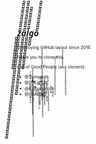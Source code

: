 # _͈̮͈̮͈̮͈̮͈̮͈̮͈̮͈̮͈̮z͈̮͈̮͈̮͈̮͈̮͈̮͈̮͈̮͈̮͈̮͈̮͈̮͈̮͈̮͈̮͈̮͈̮͈̮͈̮͈̮͈̮͈̮͈̮͈̮͈̮͈̮͈̮͈̮̆̎̆̎̆̎̆̎̆̎̆̎̆̎̆̎̆̎̆̎̆̎̆̎̆̎̆̎̆̎ă͈̮͈̮͈̮͈̮͈̮͈̮͈̮͈̮͈̮͈̮͈̮͈̮͈̮͈̮͈̮͈̮̎̆̎̆̎̆̎̆̎̆̎̆̎̆̎̆̎̆̎̆̎̆̎l͈̮͈̮͈̮͈̮͈̮͈̮͈̮͈̮͈̮̆̎̆̎̆̎̆̎̆̎̆̎g͈̮͈̮ŏ̎̆̎̆̎̆̎̆̎̆̎̆̎̆̎̆̎̆̎̆̎̆̎̆̎̆̎̆̎̆̎̆̎̆̎̆̎̆̎̆̎̆̎̆̎̆̎̆̎̆̎̆̎̆̎̆̎̆̎̆̎̆̎̆̎̆̎̆̎̆̎̆̎̆̎̆̎̆̎̆̎̆̎̆̎̆̎̆̎̆̎̆̎̆̎̆̎̆̎̆̎̆̎̆̎̆̎̆̎̆̎̆̎̆̎̆̎̆̎̆̎̆̎̆̎̆̎̆̎̆̎̆̎̆̎̆̎̆̎̆̎̆̎̆̎̆̎̆̎̆̎̆̎̆̎̆̎̆̎̆̎̆̎̆̎̆̎̆̎̆̎̆̎̆̎̆̎̆̎̆̎̆̎̆̎̆̎̆̎̆̎̆̎̆̎̆̎̆̎̆̎̆̎̆̎̆̎̆̎̆̎̆̎̆̎̆̎̆̎̆̎̆̎̆̎̆̎̆̎̆̎̆̎̆̎̆̎̆̎̆̎̆̎̆̎̆̎̆̎̆̎̆̎̆̎̆̎̆̎̆̎̆̎̆̎̆̎̆̎̆̎̆̎̆̎̆̎̆̎̆̎̆̎̆̎̆̎̆̎̆̎̆̎̆̎̆̎̆̎̆̎̆̎̆̎̆̎̆̎̆̎̆̎̆̎̆̎̆̎̆̎̆̎̆̎̆̎̆̎̆̎̆̎̆̎̆̎̆̎̆̎̆̎̆̎̆̎̆̎̆̎̆̎̆̎̆̎̆̎̆̎̆̎̆̎̆̎̆̎̆̎̆̎̆̎̆̎̆̎̆̎̆̎̆̎̆̎̆̎̆̎̆̎̆̎̆̎̆̎̆̎_
Destroying G͈̮͈̮͈̮͈̮͈̮͈̮͈̮͈̮͈̮͈̮͈̮͈̮͈̮͈̮͈̮͈̮͈̮͈̮͈̮͈̮͈̮͈̮͈̮͈̮͈̮͈̮͈̮͈̮͈̮͈̮͈̮͈̮͈̮͈̮͈̮͈̮͈̮͈̮͈̮͈̮͈̮itHub layout since 2016.

I dare you to clone this.

List of G͈̮͈̮͈̮͈̮͈̮͈̮͈̮͈̮͈̮͈̮͈̮͈̮͈̮͈̮͈̮͈̮͈̮͈̮͈̮͈̮͈̮͈̮͈̮͈̮͈̮͈̮͈̮͈̮͈̮͈̮͈̮͈̮͈̮͈̮͈̮͈̮͈̮͈̮͈̮͈̮͈̮ood People (ak̆̎̆̎̆̎̆̎̆̎̆̎̆̎̆̎̆̎a͈̮͈̮͈̮͈̮͈̮͈̮͈̮͈̮͈̮͈̮͈̮͈̮͈̮͈̮͈̮͈̮ cloners):

 - @Tymewa͈̮͈̮͈̮͈̮͈̮͈̮͈̮͈̮͈̮͈̮͈̮͈̮͈̮͈̮͈̮͈̮lk
 - @D̯̩̪̟͓̓̿͛͌̈́́ͩr͕̟͊͌ͧ҉͖̄ͪ͆ͩ͝͞͡Ka̞t̯҉̸̢̛̞͉͙̤̱͗̒͆ͫ͡1̢͍̏̈́ͪ2̵̂3̵ͣ̚̚
 - @n̑ͤ҉̫͉̯͔̣ą͈̮͈̮͈̮͈̮͈̮͈̮͈̮͈̮͈̮͈̮͈̮͈̮͈̮͈̮̉t͎ͮ̉͞h̗̃a͈̮͈̮͈̮͈̮͈̮͈̮͈̮͈͍͔͉̜̜̩̲n̡̥͖̣̭̻̱ͬͭͯͩ͊p̪͔̫͔̟̭ͣŕ̜̲͉ͮ͞o͈̮͈̮͈̮͈̮͈̮͈̮͈̮͈̮͈̘͔̺͉̦͚̞c̸̣̥̳͌k̙̱̪̳̣̟͚ṣ̮̹̯͉̟̎̆̎̆̎̆̎̆̎̆̎̆̎̆̎̆̎̆̎̆̎̆̎̆ͭͮ̉̇̋̉͌͠
 - @G̶̱̱̳̗̗̼̥̗̺ͪ̀́̚Ȑ͓͔̻̼̗̮̙͂̇̏̓A̷̾̓ͭ̂̚͜͏̥̣̺0̢̡̹̖̦̻̹̩͇̇0̠̲̟̪̘̃ͬͯ̃̾̽͂̚0̡ͨ̃ͦ͊͂̀̈́ͬ̆҉̭̹͓7̨͇̙͓̺̱̍ͯ̒̒͛̋ͤ̐
